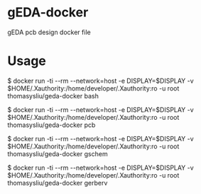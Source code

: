 # gEDA-docker
gEDA pcb design docker file

# Usage


$ docker run -ti --rm --network=host -e DISPLAY=$DISPLAY -v $HOME/.Xauthority:/home/developer/.Xauthority:ro -u root thomasysliu/geda-docker bash


$ docker run -ti --rm --network=host -e DISPLAY=$DISPLAY -v $HOME/.Xauthority:/home/developer/.Xauthority:ro -u root thomasysliu/geda-docker pcb


$ docker run -ti --rm --network=host -e DISPLAY=$DISPLAY -v $HOME/.Xauthority:/home/developer/.Xauthority:ro -u root thomasysliu/geda-docker gschem


$ docker run -ti --rm --network=host -e DISPLAY=$DISPLAY -v $HOME/.Xauthority:/home/developer/.Xauthority:ro -u root thomasysliu/geda-docker gerberv

